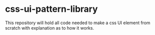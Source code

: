 css-ui-pattern-library
======================

This repository will hold all code needed to make a css UI element from scratch with explanation as to how it works. 

